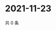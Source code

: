 # 2021-11-23

共 0 条

<!-- BEGIN WEIBO -->
<!-- 最后更新时间 Tue Nov 23 2021 02:17:17 GMT+0800 (China Standard Time) -->

<!-- END WEIBO -->
